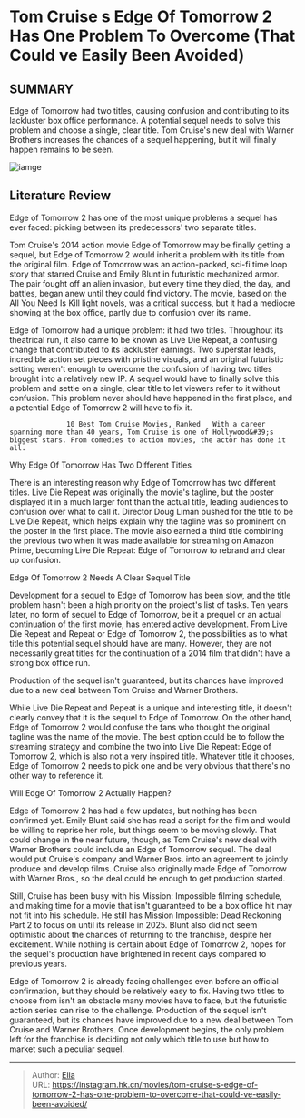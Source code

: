 # Tom Cruise s Edge Of Tomorrow 2 Has One Problem To Overcome (That Could ve Easily Been Avoided)


## SUMMARY 



  Edge of Tomorrow had two titles, causing confusion and contributing to its lackluster box office performance.   A potential sequel needs to solve this problem and choose a single, clear title.   Tom Cruise&#39;s new deal with Warner Brothers increases the chances of a sequel happening, but it will finally happen remains to be seen.  

![iamge](https://static1.srcdn.com/wordpress/wp-content/uploads/2024/01/tom-cruise-in-edge-of-tomorrow-1.jpg)

## Literature Review

Edge of Tomorrow 2 has one of the most unique problems a sequel has ever faced: picking between its predecessors&#39; two separate titles.




Tom Cruise&#39;s 2014 action movie Edge of Tomorrow may be finally getting a sequel, but Edge of Tomorrow 2 would inherit a problem with its title from the original film. Edge of Tomorrow was an action-packed, sci-fi time loop story that starred Cruise and Emily Blunt in futuristic mechanized armor. The pair fought off an alien invasion, but every time they died, the day, and battles, began anew until they could find victory. The movie, based on the All You Need Is Kill light novels, was a critical success, but it had a mediocre showing at the box office, partly due to confusion over its name.




Edge of Tomorrow had a unique problem: it had two titles. Throughout its theatrical run, it also came to be known as Live Die Repeat, a confusing change that contributed to its lackluster earnings. Two superstar leads, incredible action set pieces with pristine visuals, and an original futuristic setting weren&#39;t enough to overcome the confusion of having two titles brought into a relatively new IP. A sequel would have to finally solve this problem and settle on a single, clear title to let viewers refer to it without confusion. This problem never should have happened in the first place, and a potential Edge of Tomorrow 2 will have to fix it.

                  10 Best Tom Cruise Movies, Ranked   With a career spanning more than 40 years, Tom Cruise is one of Hollywood&#39;s biggest stars. From comedies to action movies, the actor has done it all.   


 Why Edge Of Tomorrow Has Two Different Titles 
          




There is an interesting reason why Edge of Tomorrow has two different titles. Live Die Repeat was originally the movie&#39;s tagline, but the poster displayed it in a much larger font than the actual title, leading audiences to confusion over what to call it. Director Doug Liman pushed for the title to be Live Die Repeat, which helps explain why the tagline was so prominent on the poster in the first place. The movie also earned a third title combining the previous two when it was made available for streaming on Amazon Prime, becoming Live Die Repeat: Edge of Tomorrow to rebrand and clear up confusion.


 



 Edge Of Tomorrow 2 Needs A Clear Sequel Title 
          




Development for a sequel to Edge of Tomorrow has been slow, and the title problem hasn&#39;t been a high priority on the project&#39;s list of tasks. Ten years later, no form of sequel to Edge of Tomorrow, be it a prequel or an actual continuation of the first movie, has entered active development. From Live Die Repeat and Repeat or Edge of Tomorrow 2, the possibilities as to what title this potential sequel should have are many. However, they are not necessarily great titles for the continuation of a 2014 film that didn&#39;t have a strong box office run.



Production of the sequel isn&#39;t guaranteed, but its chances have improved due to a new deal between Tom Cruise and Warner Brothers.




While Live Die Repeat and Repeat is a unique and interesting title, it doesn&#39;t clearly convey that it is the sequel to Edge of Tomorrow. On the other hand, Edge of Tomorrow 2 would confuse the fans who thought the original tagline was the name of the movie. The best option could be to follow the streaming strategy and combine the two into Live Die Repeat: Edge of Tomorrow 2, which is also not a very inspired title. Whatever title it chooses, Edge of Tomorrow 2 needs to pick one and be very obvious that there&#39;s no other way to reference it.






 Will Edge Of Tomorrow 2 Actually Happen? 
         

Edge of Tomorrow 2 has had a few updates, but nothing has been confirmed yet. Emily Blunt said she has read a script for the film and would be willing to reprise her role, but things seem to be moving slowly. That could change in the near future, though, as Tom Cruise&#39;s new deal with Warner Brothers could include an Edge of Tomorrow sequel. The deal would put Cruise&#39;s company and Warner Bros. into an agreement to jointly produce and develop films. Cruise also originally made Edge of Tomorrow with Warner Bros., so the deal could be enough to get production started.

Still, Cruise has been busy with his Mission: Impossible filming schedule, and making time for a movie that isn&#39;t guaranteed to be a box office hit may not fit into his schedule. He still has Mission Impossible: Dead Reckoning Part 2 to focus on until its release in 2025. Blunt also did not seem optimistic about the chances of returning to the franchise, despite her excitement. While nothing is certain about Edge of Tomorrow 2, hopes for the sequel&#39;s production have brightened in recent days compared to previous years.




Edge of Tomorrow 2 is already facing challenges even before an official confirmation, but they should be relatively easy to fix. Having two titles to choose from isn&#39;t an obstacle many movies have to face, but the futuristic action series can rise to the challenge. Production of the sequel isn&#39;t guaranteed, but its chances have improved due to a new deal between Tom Cruise and Warner Brothers. Once development begins, the only problem left for the franchise is deciding not only which title to use but how to market such a peculiar sequel.



---

> Author: [Ella](https://instagram.hk.cn/)  
> URL: https://instagram.hk.cn/movies/tom-cruise-s-edge-of-tomorrow-2-has-one-problem-to-overcome-that-could-ve-easily-been-avoided/  

